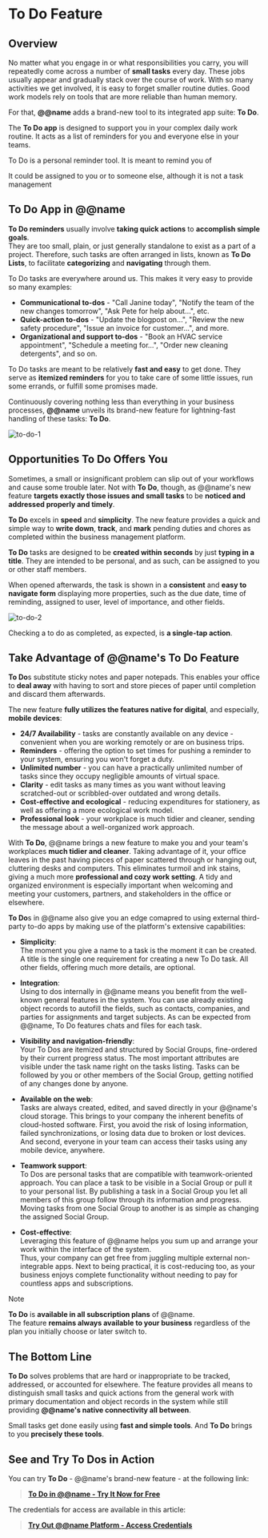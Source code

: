 # To Do Feature

## Overview

No matter what you engage in or what responsibilities you carry, you will repeatedly come across a number of **small tasks** every day. 
These jobs usually appear and gradually stack over the course of work. 
With so many activities we get involved, it is easy to forget smaller routine duties. 
Good work models rely on tools that are more reliable than human memory.  

For that, **@@name** adds a brand-new tool to its integrated app suite: **To Do**.  

The **To Do app** is designed to support you in your complex daily work routine. 
It acts as a list of reminders for you and everyone else in your teams.  

To Do is a personal reminder tool. 
It is meant to remind you of 

It could be assigned to you or to someone else, although it is not a task management



## To Do App in @@name

**To Do reminders** usually involve **taking quick actions** to **accomplish simple goals**.  
They are too small, plain, or just generally standalone to exist as a part of a project. 
Therefore, such tasks are often arranged in lists, known as **To Do Lists**, to facilitate **categorizing** and **navigating** through them.  

To Do tasks are everywhere around us. 
This makes it very easy to provide so many examples:  

* **Communicational to-dos** - "Call Janine today", "Notify the team of the new changes tomorrow", "Ask Pete for help about...", etc. 
* **Quick-action to-dos** - "Update the blogpost on...", "Review the new safety procedure", "Issue an invoice for customer...", and more. 
* **Organizational and support to-dos** - "Book an HVAC service appointment", "Schedule a meeting for...", "Order new cleaning detergents", and so on.  

To Do tasks are meant to be relatively **fast and easy** to get done. 
They serve as **itemized reminders** for you to take care of some little issues, run some errands, or fulfill some promises made.  

Continuously covering nothing less than everything in your business processes, **@@name** unveils its brand-new feature for lightning-fast handling of these tasks: **To Do**.  

![to-do-1](https://user-images.githubusercontent.com/106669250/203780016-4057686b-fc52-4c71-8032-f5c58071f3c1.jpg)

## Opportunities To Do Offers You

Sometimes, a small or insignificant problem can slip out of your workflows and cause some trouble later. 
Not with **To Do**, though, as @@name's new feature **targets exactly those issues and small tasks** to be **noticed and addressed properly and timely**.  

**To Do** excels in **speed** and **simplicity**. 
The new feature provides a quick and simple way to **write down**, **track**, and **mark** pending duties and chores as completed within the business management platform. 

**To Do** tasks are designed to be **created within seconds** by just **typing in a title**. 
They are intended to be personal, and as such, can be assigned to you or other staff members.  

When opened afterwards, the task is shown in a **consistent** and **easy to navigate form** displaying more properties, such as the due date, time of reminding, assigned to user, level of importance, and other fields.  

![to-do-2](https://user-images.githubusercontent.com/106669250/203780118-04d88a78-a70e-4549-87c7-e8b988a7f4f9.jpg)

Checking a to do as completed, as expected, is **a single-tap action**.  

## Take Advantage of @@name's To Do Feature

**To Do**s substitute sticky notes and paper notepads. 
This enables your office to **deal away** with having to sort and store pieces of paper until completion and discard them afterwards.  

The new feature **fully utilizes the features native for digital**, and especially, **mobile devices**:  

* **24/7 Availability** - tasks are constantly available on any device - convenient when you are working remotely or are on business trips. 
* **Reminders** - offering the option to set times for pushing a reminder to your system, ensuring you won't forget a duty. 
* **Unlimited number** - you can have a practically unlimited number of tasks since they occupy negligible amounts of virtual space. 
* **Clarity** - edit tasks as many times as you want without leaving scratched-out or scribbled-over outdated and wrong details. 
* **Cost-effective and ecological** - reducing expenditures for stationery, as well as offering a more ecological work model. 
* **Professional look** - your workplace is much tidier and cleaner, sending the message about a well-organized work approach.  


With **To Do**, @@name brings a new feature to make you and your team's workplaces **much tidier and cleaner**. 
Taking advantage of it, your office leaves in the past having pieces of paper scattered through or hanging out, cluttering desks and computers. 
This eliminates turmoil and ink stains, giving a much more **professional and cozy work setting**. 
A tidy and organized environment is especially important when welcoming and meeting your customers, partners, and stakeholders in the office or elsewhere.  

**To Do**s in @@name also give you an edge comapred to using external third-party to-do apps by making use of the platform's extensive capabilities:  

* **Simplicity**:  
The moment you give a name to a task is the moment it can be created. 
A title is the single one requirement for creating a new To Do task. 
All other fields, offering much more details, are optional.  

* **Integration**:  
Using to dos internally in @@name means you benefit from the well-known general features in the system. 
You can use already existing object records to autofill the fields, such as contacts, companies, and parties for assignments and target subjects. 
As can be expected from @@name, To Do features chats and files for each task.  

* **Visibility and navigation-friendly**:  
Your To Dos are itemized and structured by Social Groups, fine-ordered by their current progress status. 
The most important attributes are visible under the task name right on the tasks listing.
Tasks can be followed by you or other members of the Social Group, getting notified of any changes done by anyone.  

* **Available on the web**:  
Tasks are always created, edited, and saved directly in your @@name's cloud storage. 
This brings to your company the inherent benefits of cloud-hosted software. 
First, you avoid the risk of losing information, failed synchronizations, or losing data due to broken or lost devices.  
And second, everyone in your team can access their tasks using any mobile device, anywhere.  

* **Teamwork support**:  
To Dos are personal tasks that are compatible with teamwork-oriented approach. 
You can place a task to be visible in a Social Group or pull it to your personal list. 
By publishing a task in a Social Group you let all members of this group follow through its information and progress. 
Moving tasks from one Social Group to another is as simple as changing the assigned Social Group.  

* **Cost-effective**:  
Leveraging this feature of @@name helps you sum up and arrange your work within the interface of the system.  
Thus, your company can get free from juggling multiple external non-integrable apps. 
Next to being practical, it is cost-reducing too, as your business enjoys complete functionality without needing to pay for countless apps and subscriptions.  

> [!NOTE]
> **To Do** is **available in all subscription plans** of @@name.  
> The feature **remains always available to your business** regardless of the plan you initially choose or later switch to.  

## The Bottom Line 

**To Do** solves problems that are hard or inappropriate to be tracked, addressed, or accounted for elsewhere. 
The feature provides all means to distinguish small tasks and quick actions from the general work with primary documentation and object records in the system while still providing **@@name's native connectivity all between**.  

Small tasks get done easily using **fast and simple tools**. 
And **To Do** brings to you **precisely these tools**.  

## See and Try To Dos in Action

You can try **To Do** - @@name's brand-new feature - at the following link:  

> **[To Do in @@name - Try It Now for Free](https://testdb.my.erp.net/cl/groups/Communities_Social_Groups(cc78900f-b0a3-4761-865f-96cdd1927213)?section=todo)**

The credentials for access are available in this article: 

> **[Try Out @@name Platform - Access Credentials](~/information/try-our-system.md)**
